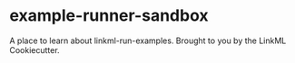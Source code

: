 # example-runner-sandbox

A place to learn about linkml-run-examples. Brought to you by the LinkML Cookiecutter.


